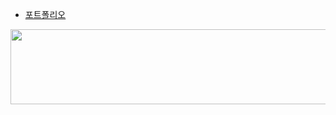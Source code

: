 + [포트폴리오](https://www.notion.so/fe2b005c9d914b8c88fabf18168c5175?pvs=4)




<a href="https://github.com/devxb/gitanimals">
  <img
    src="https://render.gitanimals.org/lines/wnsgur1?pet-id=614308703289052562"
    width="1200"
    height="120"
  />
</a>
  
